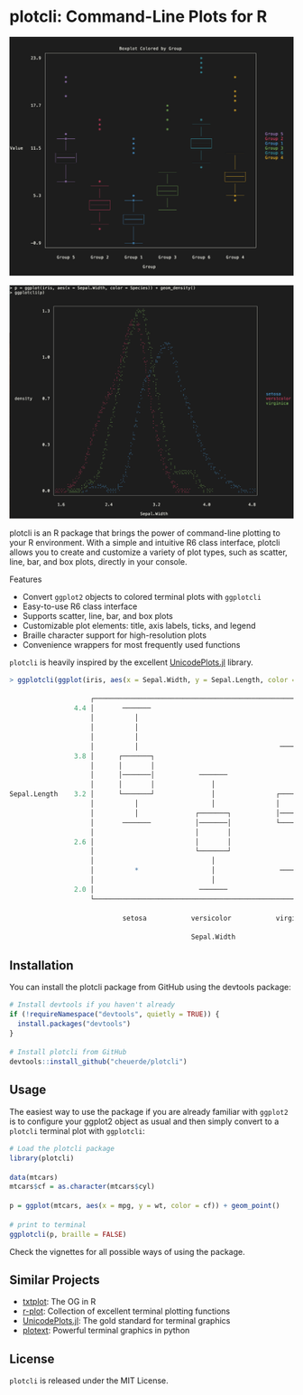 # plotcli: Command-Line Plots for R

![Colored Density Plot on Terminal](docs/boxplot.jpg)

![Colored Density Plot on Terminal](docs/density.jpg)

plotcli is an R package that brings the power of command-line plotting to your R environment. 
With a simple and intuitive R6 class interface, plotcli allows you to create and customize a 
variety of plot types, such as scatter, line, bar, and box plots, directly in your console. 

Features

- Convert `ggplot2` objects to colored terminal plots with `ggplotcli`
- Easy-to-use R6 class interface
- Supports scatter, line, bar, and box plots
- Customizable plot elements: title, axis labels, ticks, and legend
- Braille character support for high-resolution plots
- Convenience wrappers for most frequently used functions

`plotcli` is heavily inspired by the excellent [UnicodePlots.jl](https://github.com/JuliaPlots/UnicodePlots.jl) library.


```r
> ggplotcli(ggplot(iris, aes(x = Sepal.Width, y = Sepal.Length, color = Species)) + geom_boxplot())

                    ┌────────────────────────────────────────────────────────────┐       
                4.4 │       ───────                                              │       
                    │          │                                                 │       
                    │          │                                                 │       
                    │          │                                                 │       
                    │          │                                   ───────       │       
                3.8 │      ┌───────┐                                  │          │       
                    │      │       │                                  │          │       
                    │      │───────│           ───────                │          │       
                    │      │       │              │                   │          │   setosa   
Sepal.Length    3.2 │      └───────┘              │               ┌───────┐      │   versicolor   
                    │          │                  │               │       │      │   virginica   
                    │          │              ┌───────┐           │───────│      │       
                    │       ───────           │───────│           └───────┘      │       
                    │                         │       │               │          │       
                2.6 │                         │       │               │          │       
                    │                         └───────┘               │          │       
                    │                             │                   │          │       
                    │          *                  │                ───────       │       
                    │                             │                              │       
                2.0 │                          ───────                           │       
                    └────────────────────────────────────────────────────────────┘       
                                                                                         
                            setosa           versicolor           virginica              
                                                                                         
                                             Sepal.Width                                 
```


## Installation

You can install the plotcli package from GitHub using the devtools package:

```r
# Install devtools if you haven't already
if (!requireNamespace("devtools", quietly = TRUE)) {
  install.packages("devtools")
}

# Install plotcli from GitHub
devtools::install_github("cheuerde/plotcli")
```

## Usage

The easiest way to use the package if you are already familiar with `ggplot2`
is to configure your ggplot2 object as usual and then simply convert to a `plotcli`
terminal plot with `ggplotcli`:

```r
# Load the plotcli package
library(plotcli)

data(mtcars)
mtcars$cf = as.character(mtcars$cyl)

p = ggplot(mtcars, aes(x = mpg, y = wt, color = cf)) + geom_point()

# print to terminal
ggplotcli(p, braille = FALSE)
```

Check the vignettes for all possible ways of using the package.

## Similar Projects

 - [txtplot](https://github.com/bbnkmp/txtplot/): The OG in R
 - [r-plot](https://github.com/geotheory/r-plot): Collection of excellent terminal plotting functions
 - [UnicodePlots.jl](https://github.com/JuliaPlots/UnicodePlots.jl): The gold standard for terminal graphics
 - [plotext](https://github.com/piccolomo/plotext): Powerful terminal graphics in python

## License

`plotcli` is released under the MIT License.
